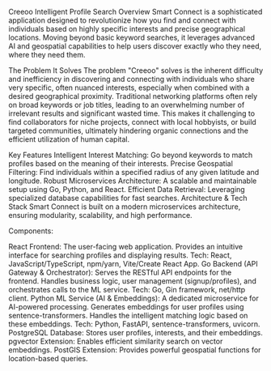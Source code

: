 Creeoo
Intelligent Profile Search
Overview
Smart Connect is a sophisticated application designed to revolutionize how you find and connect with individuals based on highly specific interests and precise geographical locations. Moving beyond basic keyword searches, it leverages advanced AI and geospatial capabilities to help users discover exactly who they need, where they need them.

The Problem It Solves
The problem "Creeoo" solves is the inherent difficulty and inefficiency in discovering and connecting with individuals who share very specific, often nuanced interests, especially when combined with a desired geographical proximity. Traditional networking platforms often rely on broad keywords or job titles, leading to an overwhelming number of irrelevant results and significant wasted time. This makes it challenging to find collaborators for niche projects, connect with local hobbyists, or build targeted communities, ultimately hindering organic connections and the efficient utilization of human capital.

Key Features
Intelligent Interest Matching: Go beyond keywords to match profiles based on the meaning of their interests.
Precise Geospatial Filtering: Find individuals within a specified radius of any given latitude and longitude.
Robust Microservices Architecture: A scalable and maintainable setup using Go, Python, and React.
Efficient Data Retrieval: Leveraging specialized database capabilities for fast searches.
Architecture & Tech Stack
Smart Connect is built on a modern microservices architecture, ensuring modularity, scalability, and high performance.

Components:

React Frontend:
The user-facing web application.
Provides an intuitive interface for searching profiles and displaying results.
Tech: React, JavaScript/TypeScript, npm/yarn, Vite/Create React App.
Go Backend (API Gateway & Orchestrator):
Serves the RESTful API endpoints for the frontend.
Handles business logic, user management (signup/profiles), and orchestrates calls to the ML service.
Tech: Go, Gin framework, net/http client.
Python ML Service (AI & Embeddings):
A dedicated microservice for AI-powered processing.
Generates embeddings for user profiles using sentence-transformers.
Handles the intelligent matching logic based on these embeddings.
Tech: Python, FastAPI, sentence-transformers, uvicorn.
PostgreSQL Database:
Stores user profiles, interests, and their embeddings.
pgvector Extension: Enables efficient similarity search on vector embeddings.
PostGIS Extension: Provides powerful geospatial functions for location-based queries.

